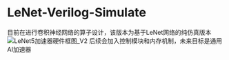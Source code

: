 # LeNet-Verilog-Simulate
目前在进行卷积神经网络的算子设计，该版本为基于LeNet网络的纯仿真版本
![LeNet5加速器硬件框图_V2](https://user-images.githubusercontent.com/91146379/219619155-18c839d0-adcc-4cd8-9ae7-be0c409d1e4b.jpg)
后续会加入控制模块和内存机制，未来目标是通用AI加速器
